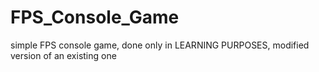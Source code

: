 # FPS_Console_Game
simple FPS console game, done only in LEARNING PURPOSES, modified version of an existing one
